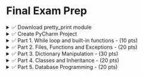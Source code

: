 # Final Exam Prep

<details>
  <summary>
    ✅ Download pretty_print module
  </summary>

  [pretty_print](https://github.com/suchialex/pretty-print/blob/main/suchi_pretty_print.py)

</details>

<details>
  <summary>
    ✅ Create PyCharm Project
  </summary>

  - Create main.py
  - Create a folder called `finalprep`
  - Inside the folder, create classes.py, functions.py and new directory called `datafiles`
  - All data files in the instructions below must be downloaded to this directory
  - In functions.py, write each of the below task in a separate function
  - Import the necessary modules in main.py and call each function as needed

</details>

<details>
  <summary>
    ✅ Part 1. While loop and built-in functions - (10 pts)
  </summary>

  <details>
    <summary>
      Practice Example 1:
    </summary>

  - Code this in function named, say, `p1_ex1()`
  - write a while loop to
    - generate a random integer between two user input values
    - you must do validation to only allow integer values
    - if this random number is the radius of a circle, calculate the area of the circle. The formula to calculate area is ![](area.JPG)
    - pi = 3.142
    - Print `The area of circle with radius {random number} m is {calculated area rounded to three decimal places} sq. m.`
    - until user presses x or X
</details>


<details>
    <summary>
      Practice Example 2:
    </summary>

  - Code this in function named, say, `p1_ex2()`
  - write a while loop to
    - generate a random float between two user input values
    - you must do validation to only allow floats greater than 0
    - if this number is the side of an equilateral triangle, calculate the area. The formula to calculate area is ![](area2.JPG)
    - print `The area of the triangle with side {random number} ft. is {calculated area rounded to two decimal places} sq. ft.`
    - until user presses 0
  </details>
</details>


  <details>
    <summary>
      ✅ Part 2. Files, Functions and Exceptions - (20 pts)
    </summary>
<details>
  
  <summary>
    Practice Example 1:
  </summary>

  - Code this in function named, say, `p2_ex1()`
  - given the products.txt file
  - Product Name, Product ID, Product Price, Product Category, Product Quantity one in each line, in that order
  - user will enter Product ID
  - if product ID present,
  - display all the details of that product
  and
  - modify the product price to user entered value (validate user input to be float greater than zero)
  - if not present, print `Product Not Found`
  - use Option 2
  - handle all potential exceptions
</details>


<details>
  <summary>
    Practice Example 2:
  </summary>

  - Code this in function named, say, `p2_ex2()`
  - given the products2.txt file
  - Product Name, Product ID, Product Price, Product Category, Product Quantity in that order, separated by commas
  - user will enter Product ID
  - if product ID present,
  - display all the details of that product
  - modify the product quantity to a user entered value, validate user input to be an integer
  - if not present, print Product Not Found
  - use Option 3
  - handle all potential exceptions
</details>
  
  </details>


<details>
  <summary>
    ✅ Part 3. Dictionary Manipulation - (30 pts)
  </summary>

  - Code this in function named, say, `part3()`
  - Unpickle the dictionary stored in employees.bin in the datafiles folder
  - Practice the following operations. You will get a different dictionary in the exam and only five operations to perform
    
  1. Change employee's name ID 04568 to Roger Stevens
  2. For emp ID 04567 add a new certification EVA-L2 taken on March 22, 2023
  3. Add a new title - SGA President - for Riva Malik (you don't know her emp ID)
  4. For all the programmers, give a salary **increment** of 5000
  Must be case in-sensitive, i.e. you have to look for Programmer or PROGRAMMER or programmer as title 
  Hint: you may have to use list comprehension to convert all the titles to lowercase
  5. Add a new certification OCPL1 for emp 04569 taken on March 10, 2023
  6. Assign the project Compete to Roger Stevens (you don't know the emp ID)
  7. For Riva Malik, remove any previous titles and add Casual Wage Worker as the only title
  8. Compete project is taken over by Spring Valley, so change all occurrences of that project with the new name
  9. For anyone who has a certification that starts with OCPL1, add a title called Oracle Developer
  10. Ask the user for a certificate code and print the names of all the employees that have that certificate. Must be case-insensitive. If name is not available, print the emp ID
  11. Print the name and salaries of all the employees who are working on the project Spring Valley. Choose a nice format and alignment so they are displayed in a tabular fashion (name, left aligned over 20, salary right aligned over 8. If either name or salary not available, print -
  Hint: must use end in print statement
  12. Ask user for a new certification code and date taken and add that for emp ID 4571. Cert code must be all uppercase. Assume user will give good value for data in YYYY-MM-DD format
  13. Add a new title - Developer - for an employee name entered by the user, do a case-insensitive comparison 
  14. For all the employees working on Mayfield Inc, give a 25% raise in their salary. If anyone doesn't have a salary, set their salary at 65000
  15. Add a new certification OCPL1 for all employees in the IT department (IT is case-insensitive, could be it, It, iT) taken on March 10, 2023
  16. Print the name, salary and department of all the employees with more than one certification (in a tabular fashion), if name or salary or dept not available, print -
  17. Ask the user for an employee name and a title that he wants to add to this employee and add it. First letter of each word of name and title must be uppercase
  18. For anyone who has a SCJP certification, add a title called Java Developer, must be case-insensitive search
  19. Check the dictionary for any employee who might be missing a name, and if missing, print their ID and ask the user to set a name. Make sure that name doesn't have any special characters except space and first letter of each word must be uppercase. (You may implement it in a function named validate_name, or just a while loop)
  20. Print the names of employees with salaries more than 50000, skip employees that don't have a name
  21. Ask user to enter a department and display in a tabular format names, salaries of all the people in that department. Search for department must be case-insensitive. If names or salaries not available, print -. Choose your alignment and widths.
  
  - Pickle to modified_employees.bin the datafiles folder
</details>

<details>
  <summary>
    ✅ Part 4. Classes and Inheritance - (20 pts)
  </summary>

  <details>
    <summary>
      Practice Example 1:
    </summary>

   - In classes.py
    - Write a class named `Person`
      - Data attributes are
        - name
        - address
        - telephone number
      - Write init to initialize these as protected attributes
      - Write get and set methods for all these attributes
    - Write a class named `Customer` that is a subclass of the `Person` class.
      - The Customer class has additional data attributes
        - Customer number
        - MailingList (this is a Boolean data attribute indicating whether the customer wishes to be on a mailing list)
      - Call parent init to initialize name, address, telephone number
      - Write init to initialize cutomer number and mailing list as private attributes
      - Write str to return all five data attributes in a good format
  
    In functions.py
    - Code this in function named, say, `p4_ex1()`
    - Create an object of Customer with values
      - John Cena
      - 2456 Topeka Dr, Springfield, IL
      - 8567975421
      - 4567
      - True
    - Change the name to John Rivera using the appropriate method
    - Print whether the above customer is signed up for mailing list using the appropriate get method
    - Print all the data regarding this customer
  </details>

</details>



<details>
  <summary>
    ✅ Part 5. Database Programming - (20 pts)
  </summary>

<details>
  <summary>
    Practice Example 1: Books Database
  </summary>

  - Code this in function named, say, `p5_ex1()`

  1. GET CONNECTION TO datafiles/books.db
  2. GET CURSOR for the above connection
  3. CREATING TABLE if it doesn't exist
  Table Name is  Books  
  Has four columns  
  ISBN is integer primary key  
  Book Title is String  
  Book Price is Float  
  Book Author is String  
  4. INSERT DATA INTO THE TABLE using date obtained from the following input statements
```python
  title = input("Enter the title: ")
  price = float(input("Enter the Price: "))
  author = input("Enter the Author: ")
```
  5. COMMIT CHANGES
  6. CLOSE CONNECTION
  
</details>


<details>
  <summary>
    Practice Example 2: Products Database
  </summary>

  - Code this in function named, say, `p5_ex2()`
  
  1. GET CONNECTION TO [products.db](https://github.com/suchialex/CINS3002-FinalExamPrep/blob/main/products.db)
  2. GET CURSOR for the above connection  
     ## products table has 4 columns 
  `ProdID, ProdName, ProdPrice, ProdQty`  
  
  3. RETRIEVE ALL ROWS AND PRINT THEM IN A TABLE (use your own format to fit data)  
    a. In Ascending Order of the Product Name  
    b. In Descending Order of the Product Price
  4. RETRIEVE ROWS THAT FIT A CRITERIA AND PRINT THEM  
    a. All products costing more than $30  
    b. All Products (Get just product names) with quantity more than 60
  5. AGGREGATE FUNCTIONS  
    a. Print the average price of the products in the store  
    b. Print how many total products are in the store  
    c. Print the total price of all the products in the library  
    d. Print the name and price of the most expensive product in the store (needs query inside a query, such operations will be for Bonus points only)  
    e. Print the name and price of the least expensive product in the store (needs query inside a query, such operations will be for Bonus points only)
  6. UPDATE AND PRINT HOW MANY ROWS WERE AFFECTED  
    a. Change product quantity to 10 if the product quantity is less than 10
  7. DELETE AND PRINT HOW MANY ROWS WERE AFFECTED  
    a. Delete products with price more than $90  
  8. COMMIT CHANGES
  9. CLOSE CONNECTION

</details>
</details>

